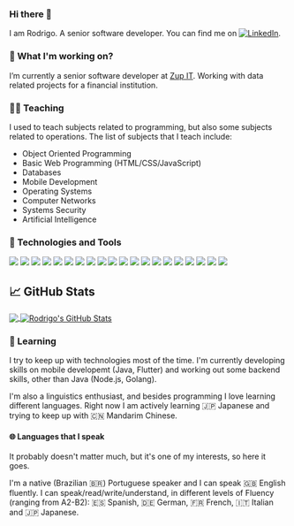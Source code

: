 ### Hi there 👋

I am Rodrigo. A senior software developer. You can find me on [![LinkedIn][3.2]][3].

### 🔭 What I'm working on? 
I’m currently a senior software developer at [Zup IT](https://github.com/zupit). Working with data related projects for a financial institution.

### 👨‍🏫 Teaching
I used to teach subjects related to programming, but also some subjects related to operations. The list of subjects
that I teach include:
- Object Oriented Programming
- Basic Web Programming (HTML/CSS/JavaScript)
- Databases
- Mobile Development
- Operating Systems
- Computer Networks
- Systems Security
- Artificial Intelligence

### 🧰 Technologies and Tools
![](https://img.shields.io/badge/OS-Linux-informational?style=flat&logo=linux&logoColor=white&color=2bbc8a)
![](https://img.shields.io/badge/OS-Windows_11-informational?style=flat&logo=windows&logoColor=white&color=2bbc8a)
![](https://img.shields.io/badge/Editor-Intellij_IDEA-informational?style=flat&logo=intellij-idea&logoColor=white&color=2bbc8a)
![](https://img.shields.io/badge/Editor-vim-informational?style=flat&logo=vim&logoColor=white&color=2bbc8a)
![](https://img.shields.io/badge/Code-Python-informational?style=flat&logo=c%2B%2B&logoColor=white&color=2bbc8a)
![](https://img.shields.io/badge/Code-C++-informational?style=flat&logo=c%2B%2B&logoColor=white&color=2bbc8a)
![](https://img.shields.io/badge/Code-C-informational?style=flat&logo=c&logoColor=white&color=2bbc8a)
![](https://img.shields.io/badge/Code-Arduino-informational?style=flat&logo=arduino&logoColor=white&color=2bbc8a)
![](https://img.shields.io/badge/Code-Java-informational?style=flat&logo=java&logoColor=white&color=2bbc8a)
![](https://img.shields.io/badge/Code-C%23-informational?style=flat&logo=c-sharp&logoColor=white&color=2bbc8a)
![](https://img.shields.io/badge/Code-Android-informational?style=flat&logo=android&logoColor=white&color=2bbc8a)
![](https://img.shields.io/badge/Code-Flutter-informational?style=flat&logo=android&logoColor=white&color=2bbc8a)
![](https://img.shields.io/badge/Tools-PostgreSQL-informational?style=flat&logo=postgresql&logoColor=white&color=2bbc8a)
![](https://img.shields.io/badge/Tools-MySQL-informational?style=flat&logo=mysql&logoColor=white&color=2bbc8a)
![](https://img.shields.io/badge/Tools-SQL_Server-informational?style=flat&logo=microsoft-sql-server&logoColor=white&color=2bbc8a)
![](https://img.shields.io/badge/Tools-Docker-informational?style=flat&logo=docker&logoColor=white&color=2bbc8a)
![](https://img.shields.io/badge/Tools-Git-informational?style=flat&logo=git&logoColor=white&color=2bbc8a)
![](https://img.shields.io/badge/Shell-Bash-informational?style=flat&logo=gnu-bash&logoColor=white&color=2bbc8a)
![](https://img.shields.io/badge/Shell-Zsh-informational?style=flat&logo=zsh&logoColor=white&color=2bbc8a)
![](https://img.shields.io/badge/Shell-Powershell-informational?style=flat&logo=powershell&logoColor=white&color=2bbc8a)

## &#x1f4c8; GitHub Stats

<a href="https://github.com/gregori/gregori">
  <img align="center" src="https://github-readme-stats.vercel.app/api/top-langs/?username=gregori&&title_color=ffffff&text_color=c9cacc&icon_color=2bbc8a&bg_color=1d1f21&hide=html" />
</a>
<a href="https://github.com/gregori/gregori">
  <img align="center" src="https://github-readme-stats.vercel.app/api?username=gregori&show_icons=true&line_height=27&count_private=true&title_color=ffffff&text_color=c9cacc&icon_color=2bbc8a&bg_color=1d1f21&hide=contribs" alt="Rodrigo's GitHub Stats" />
</a>

### 🌱 Learning
I try to keep up with technologies most of the time. I'm currently developing skills on mobile developemt (Java, Flutter)
and working out some backend skills, other than Java (Node.js, Golang).

I'm also a linguistics enthusiast, and besides programming I love learning different languages. Right now I 
am actively learning 🇯🇵 Japanese and trying to keep up with 🇨🇳 Mandarim Chinese.

#### 🌐 Languages that I speak
It probably doesn't matter much, but it's one of my interests, so here it goes.

I'm a native (Brazilian 🇧🇷) Portuguese speaker and I can speak 🇬🇧 English fluently. I can speak/read/write/understand,
in different levels of Fluency (ranging from A2-B2): 🇪🇸 Spanish, 🇩🇪 German, 🇫🇷 French, 🇮🇹 Italian and 🇯🇵 Japanese.

<!-- links to social media icons -->

<!-- icons with padding -->

[1.1]: http://i.imgur.com/tXSoThF.png (twitter icon with padding)
[2.1]: http://i.imgur.com/0o48UoR.png (github icon with padding)

<!-- icons without padding -->

[1.2]: http://i.imgur.com/wWzX9uB.png (twitter icon without padding)
[2.2]: http://i.imgur.com/9I6NRUm.png (github icon without padding)
[3.2]: https://raw.githubusercontent.com/MartinHeinz/MartinHeinz/master/linkedin-3-16.png (LinkedIn icon without padding)


<!-- links to your social media accounts -->

[1]: https://twitter.com/rodrigogregori
[2]: https://github.com/gregori
[3]: https://www.linkedin.com/in/rodrigo-gregori/


